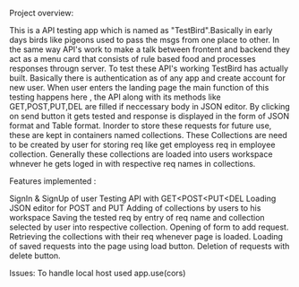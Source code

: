 Project overview:

This is a API testing app which is named as "TestBird".Basically in early days birds like pigeons used to pass the msgs from one place to other.
In the same way API's work to make a talk between frontent and backend they act as a menu card that consists of rule based food and processes responses througn server.
To test these API's working TestBird has actually built.
Basically there is authentication as of any app and create account for new user.
When user enters the landing page the main function of this testing happens here , the API along with its methods like GET,POST,PUT,DEL are filled if neccessary body in JSON editor.
By clicking on send button it gets tested and response is displayed in the form of JSON format and Table format.
Inorder to store these requests for future use, these are kept in containers named collections.
These Collections are need to be created by user for storing req like get employess req in employee collection.
Generally these collections are loaded into users workspace whnever he gets loged in with respective req names in collections.





Features implemented :

SignIn & SignUp of user
Testing API with GET<POST<PUT<DEL
Loading JSON editor for POST and PUT
Adding of collections by users to his workspace 
Saving the tested req by entry of req name and collection selected by user into respective collection.
Opening of form to add request.
Retrieving the collections with their req whenever page is loaded.
Loading of saved requests into the page using load button.
Deletion of requests with delete button.



Issues:
To handle local host used app.use(cors)


